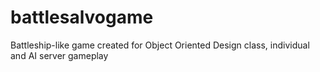 # battlesalvogame
Battleship-like game created for Object Oriented Design class, individual and AI server gameplay
